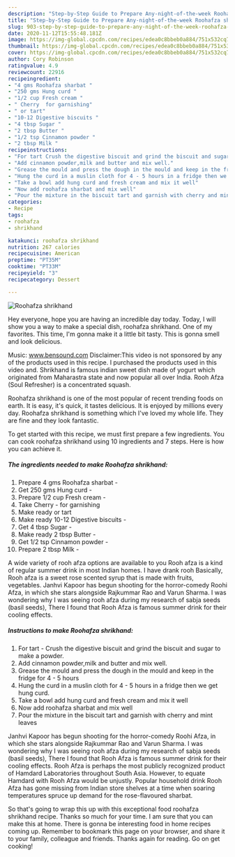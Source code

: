 ```yaml
---
description: "Step-by-Step Guide to Prepare Any-night-of-the-week Roohafza shrikhand"
title: "Step-by-Step Guide to Prepare Any-night-of-the-week Roohafza shrikhand"
slug: 903-step-by-step-guide-to-prepare-any-night-of-the-week-roohafza-shrikhand
date: 2020-11-12T15:55:48.181Z
image: https://img-global.cpcdn.com/recipes/edea0c8bbeb0a884/751x532cq70/roohafza-shrikhand-recipe-main-photo.jpg
thumbnail: https://img-global.cpcdn.com/recipes/edea0c8bbeb0a884/751x532cq70/roohafza-shrikhand-recipe-main-photo.jpg
cover: https://img-global.cpcdn.com/recipes/edea0c8bbeb0a884/751x532cq70/roohafza-shrikhand-recipe-main-photo.jpg
author: Cory Robinson
ratingvalue: 4.9
reviewcount: 22916
recipeingredient:
- "4 gms Roohafza sharbat "
- "250 gms Hung curd "
- "1/2 cup Fresh cream "
- " Cherry  for garnishing"
- " or tart"
- "10-12 Digestive biscuits "
- "4 tbsp Sugar "
- "2 tbsp Butter "
- "1/2 tsp Cinnamon powder "
- "2 tbsp Milk "
recipeinstructions:
- "For tart Crush the digestive biscuit and grind the biscuit and sugar to make a powder."
- "Add cinnamon powder,milk and butter and mix well."
- "Grease the mould and press the dough in the mould and keep in the fridge for 4 - 5 hours"
- "Hung the curd in a muslin cloth for 4 - 5 hours in a fridge then we get hung curd."
- "Take a bowl add hung curd and fresh cream and mix it well"
- "Now add roohafza sharbat and mix well"
- "Pour the mixture in the biscuit tart and garnish with cherry and mint leaves"
categories:
- Recipe
tags:
- roohafza
- shrikhand

katakunci: roohafza shrikhand 
nutrition: 267 calories
recipecuisine: American
preptime: "PT35M"
cooktime: "PT33M"
recipeyield: "3"
recipecategory: Dessert

---
```



![Roohafza shrikhand](https://img-global.cpcdn.com/recipes/edea0c8bbeb0a884/751x532cq70/roohafza-shrikhand-recipe-main-photo.jpg)

Hey everyone, hope you are having an incredible day today. Today, I will show you a way to make a special dish, roohafza shrikhand. One of my favorites. This time, I'm gonna make it a little bit tasty. This is gonna smell and look delicious.

Music: www.bensound.com Disclaimer:This video is not sponsored by any of the products used in this recipe. I purchased the products used in this video and. Shrikhand is famous indian sweet dish made of yogurt which originated from Maharastra state and now popular all over India. Rooh Afza (Soul Refresher) is a concentrated squash.

Roohafza shrikhand is one of the most popular of recent trending foods on earth. It is easy, it's quick, it tastes delicious. It is enjoyed by millions every day. Roohafza shrikhand is something which I've loved my whole life. They are fine and they look fantastic.


To get started with this recipe, we must first prepare a few ingredients. You can cook roohafza shrikhand using 10 ingredients and 7 steps. Here is how you can achieve it.

<!--inarticleads1-->

##### The ingredients needed to make Roohafza shrikhand:

1. Prepare 4 gms Roohafza sharbat -
1. Get 250 gms Hung curd -
1. Prepare 1/2 cup Fresh cream -
1. Take  Cherry - for garnishing
1. Make ready  or tart
1. Make ready 10-12 Digestive biscuits -
1. Get 4 tbsp Sugar -
1. Make ready 2 tbsp Butter -
1. Get 1/2 tsp Cinnamon powder -
1. Prepare 2 tbsp Milk -


A wide variety of rooh afza options are available to you Rooh afza is a kind of regular summer drink in most Indian homes. I have drank rooh Basically, Rooh afza is a sweet rose scented syrup that is made with fruits, vegetables. Janhvi Kapoor has begun shooting for the horror-comedy Roohi Afza, in which she stars alongside Rajkummar Rao and Varun Sharma. I was wondering why I was seeing rooh afza during my research of sabja seeds (basil seeds), There I found that Rooh Afza is famous summer drink for their cooling effects. 

<!--inarticleads2-->

##### Instructions to make Roohafza shrikhand:

1. For tart - Crush the digestive biscuit and grind the biscuit and sugar to make a powder.
1. Add cinnamon powder,milk and butter and mix well.
1. Grease the mould and press the dough in the mould and keep in the fridge for 4 - 5 hours
1. Hung the curd in a muslin cloth for 4 - 5 hours in a fridge then we get hung curd.
1. Take a bowl add hung curd and fresh cream and mix it well
1. Now add roohafza sharbat and mix well
1. Pour the mixture in the biscuit tart and garnish with cherry and mint leaves


Janhvi Kapoor has begun shooting for the horror-comedy Roohi Afza, in which she stars alongside Rajkummar Rao and Varun Sharma. I was wondering why I was seeing rooh afza during my research of sabja seeds (basil seeds), There I found that Rooh Afza is famous summer drink for their cooling effects. Rooh Afza is perhaps the most publicly recognized product of Hamdard Laboratories throughout South Asia. However, to equate Hamdard with Rooh Afza would be unjustly. Popular household drink Rooh Afza has gone missing from Indian store shelves at a time when soaring temperatures spruce up demand for the rose-flavoured sharbat. 

So that's going to wrap this up with this exceptional food roohafza shrikhand recipe. Thanks so much for your time. I am sure that you can make this at home. There is gonna be interesting food in home recipes coming up. Remember to bookmark this page on your browser, and share it to your family, colleague and friends. Thanks again for reading. Go on get cooking!
